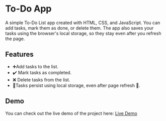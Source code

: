 # To-Do App

A simple To-Do List app created with HTML, CSS, and JavaScript. You can add tasks, mark them as done, or delete them. The app also saves your tasks using the browser's local storage, so they stay even after you refresh the page.
## Features

- ➕Add tasks to the list.
- ✔️ Mark tasks as completed.
- ❌ Delete tasks from the list.
- 📝Tasks persist using local storage, even after page refresh 🔄.

## Demo

You can check out the live demo of the project here: [Live Demo](https://priyaniii.github.io/TODO/)
